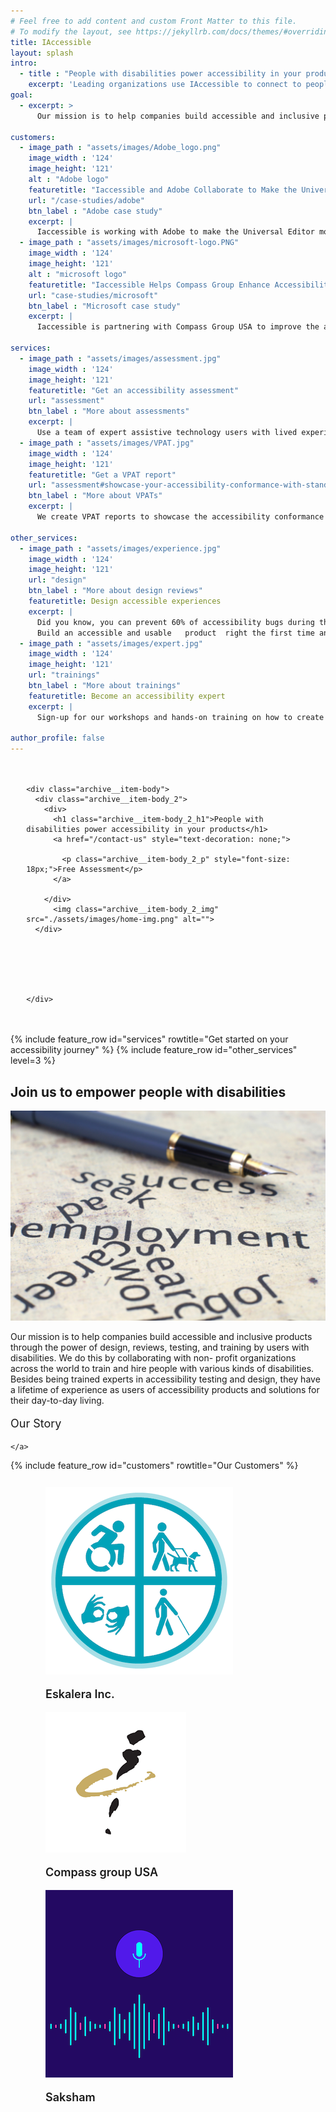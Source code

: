 ```yaml
---
# Feel free to add content and custom Front Matter to this file.
# To modify the layout, see https://jekyllrb.com/docs/themes/#overriding-theme-defaults
title: IAccessible
layout: splash
intro: 
  - title : "People with disabilities power accessibility in your products"
    excerpt: 'Leading organizations use IAccessible to connect to people with disabilities for accessibility testing, training, and design reviews.'
goal:
  - excerpt: >
      Our mission is to help companies build accessible and inclusive products through the power of design, reviews, testing, and training by users with disabilities. We do this by collaborating with non- profit organizations across the world to train and hire people with various kinds of disabilities. Besides being trained experts in accessibility testing and design, they have a lifetime of experience as users of accessibility products and solutions for their day-to-day living.

customers:
  - image_path : "assets/images/Adobe_logo.png"
    image_width : '124'
    image_height: '121'
    alt : "Adobe logo"
    featuretitle: "Iaccessible and Adobe Collaborate to Make the Universal Editor More Inclusive"
    url: "/case-studies/adobe"
    btn_label : "Adobe case study"
    excerpt: |
      Iaccessible is working with Adobe to make the Universal Editor more inclusive for assistive technology users by designing a more accessible and efficient Selection Tool. The goal is to create a product with input from users with disabilities at every stage of development. The project demonstrates the value of designing with people with disabilities in mind.
  - image_path : "assets/images/microsoft-logo.PNG"
    image_width : '124'
    image_height: '121'
    alt : "microsoft logo"
    featuretitle: "Iaccessible Helps Compass Group Enhance Accessibility in Microsoft Cafes"
    url: "case-studies/microsoft"
    btn_label : "Microsoft case study"
    excerpt: |
      Iaccessible is partnering with Compass Group USA to improve the accessibility of their innovations in Microsoft cafes and dining facilities. From vending machines to the Rammon vending car, we are helping Compass Group gather valuable feedback from real users with disabilities to ensure their innovations are ready for deployment and meet the needs of all employees.

services:
  - image_path : "assets/images/assessment.jpg"
    image_width : '124'
    image_height: '121'
    featuretitle: "Get an accessibility assessment"
    url: "assessment"
    btn_label : "More about assessments"
    excerpt: |
      Use a team of expert assistive technology users with lived experience of disabilities to assess your web and mobile applications against WCAG 2.1 & section 508 standards for compliance.
  - image_path : "assets/images/VPAT.jpg"
    image_width : '124'
    image_height: '121'
    featuretitle: "Get a VPAT report"
    url: "assessment#showcase-your-accessibility-conformance-with-standardized-reports"
    btn_label : "More about VPATs"
    excerpt: |
      We create VPAT reports to showcase the accessibility conformance of your application . Our VPAT reports provide results against Section 508, WCAG 2.1, and EN 341 549 European standard. 

other_services:
  - image_path : "assets/images/experience.jpg"
    image_width : '124'
    image_height: '121'
    url: "design"
    btn_label : "More about design reviews"
    featuretitle: Design accessible experiences
    excerpt: |
      Did you know, you can prevent 60% of accessibility bugs during the design of your applications?  
      Build an accessible and usable   product  right the first time and save costly bug fixes later.
  - image_path : "assets/images/expert.jpg"
    image_width : '124'
    image_height: '121'
    url: "trainings"
    btn_label : "More about trainings"
    featuretitle: Become an accessibility expert
    excerpt: |
      Sign-up for our workshops and hands-on training on how to create accessible web and mobile applications. We customize them to your specific needs and meet the learners where they are.

author_profile: false
---
```


    
<div style="padding: 20px 5%;">
  <div class="archive__item">
    

    <div class="archive__item-body">
      <div class="archive__item-body_2">
        <div>
          <h1 class="archive__item-body_2_h1">People with disabilities power accessibility in your products</h1>
          <a href="/contact-us" style="text-decoration: none;">

            <p class="archive__item-body_2_p" style="font-size: 18px;">Free Assessment</p>
          </a>
         
        </div>
          <img class="archive__item-body_2_img" src="./assets/images/home-img.png" alt="">
      </div>
        

    
      

      
    </div>
  </div>
</div>



<div id="main" role="main">
  <!-- <h2 class="archive__item-body_8_h1">Get started on your accessibility journey</h2>
  <article class="splash" itemscope itemtype="https://schema.org/CreativeWork">
    <meta itemprop="headline" content="IAccessible">
    <meta itemprop="description" content="People with disabilities power accessibility in your products">
    
    

    <section class="page__content" itemprop="text">


<div class="feature__wrapper" style="margin-top: 60px;">

  
    <div class="feature__item">
      <div class="archive__item">
        
          <div class="archive__item-teaser">
            <img src="/assets/images/assessment.jpg" alt="" width="124" height="121" />
            
          </div>
        

        <div class="archive__item-body">
          
            <h3 class="archive__item-title">Get an accessibility assessment</h3>
          

          
            <div class="archive__item-excerpt">
              <p>Use a team of expert assistive technology users with lived experience of disabilities to assess your web and mobile applications against WCAG 2.1 &amp; section 508 standards for compliance.</p>

            </div>
          

          
            <p><a href="/assessment" class="archive__item-body_2_p" style="text-decoration: none;color: #fff;">More about assessments</a></p>
          
        </div>
      </div>
    </div>
  
    <div class="feature__item">
      <div class="archive__item">
        
          <div class="archive__item-teaser">
            <img src="/assets/images/VPAT.jpg" alt="" width="124" height="121" />
            
          </div>
        

        <div class="archive__item-body">
          
            <h3 class="archive__item-title">Get a VPAT report</h3>
          

          
            <div class="archive__item-excerpt">
              <p>We create VPAT reports to showcase the accessibility conformance of your application . Our VPAT reports provide results against Section 508, WCAG 2.1, and EN 341 549 European standard.</p>

            </div>
          

          
            <p><a href="/assessment#showcase-your-accessibility-conformance-with-standardized-reports" class="archive__item-body_2_p" style="text-decoration: none;color: #fff;">More about VPATs</a></p>
          
        </div>
      </div>
    </div>
  

</div>

<div class="feature__wrapper">

  
    <div class="feature__item">
      <div class="archive__item">
        
          <div class="archive__item-teaser">
            <img src="/assets/images/experience.jpg" alt="" width="124" height="121" />
            
          </div>
        

        <div class="archive__item-body">
          
            <h3 class="archive__item-title">Design accessible experiences</h3>
          

          
            <div class="archive__item-excerpt">
              <p>Did you know, you can prevent 60% of accessibility bugs during the design of your applications? 
Build an accessible and usable   product  right the first time and save costly bug fixes later.</p>

            </div>
          

          
            <p><a href="/design" class="archive__item-body_2_p" style="text-decoration: none;color: #fff;">More about design reviews</a></p>
          
        </div>
      </div>
    </div>
  
    <div class="feature__item">
      <div class="archive__item">
        
          <div class="archive__item-teaser">
            <img src="/assets/images/expert.jpg" alt="" width="124" height="121" />
            
          </div>
        

        <div class="archive__item-body">
          
            <h3 class="archive__item-title">Become an accessibility expert</h3>
          

          
            <div class="archive__item-excerpt">
              <p>Sign-up for our workshops and hands-on training on how to create accessible web and mobile applications. We customize them to your specific needs and meet the learners where they are.</p>

            </div>
          

          
            <p><a href="/trainings" class="archive__item-body_2_p" style="text-decoration: none;color: #fff;">More about trainings</a></p>
          
        </div>
      </div>
    </div>
  

</div>






<h2 class="archive__item-body_8_h1">Join us to empower people with disabilities</h2>
<div class="archive__item-body_8_div">
  <div> 
    <img  src="./assets/images/story.jpg" alt="" class="archive__item-body_8_div_img">
  </div>
  <div class="mrt">
    <p class="archive__item-body_8_div_p">
      Our mission is to help companies build accessible
  and inclusive products through the power of design,
  reviews, testing, and training by users with disabilities. We do this by collaborating with non- profit organizations across the world to train and hire people with various kinds of disabilities. Besides being trained experts in accessibility testing and
  design, they have a lifetime of experience as users of accessibility products and solutions for their day-to-day living.
    </p>
    <a href="/about-us" style="text-decoration: none;">
      <p class="archive__item-body_9_P" style="font-size: 18px;">Our Story</p>

    </a>
  </div>

</div>












    </section>
  </article>
--> 

{% include feature_row id="services" rowtitle="Get started on your accessibility journey" %}
{% include feature_row id="other_services" level=3 %}




<h2 class="archive__item-body_8_h1">Join us to empower people with disabilities</h2>
<div class="archive__item-body_8_div">
  <div> 
    <img  src="./assets/images/story.jpg" alt="" class="archive__item-body_8_div_img">
  </div>
  <div class="mrt">
    <p class="archive__item-body_8_div_p">
      Our mission is to help companies build accessible
  and inclusive products through the power of design,
  reviews, testing, and training by users with disabilities. We do this by collaborating with non- profit organizations across the world to train and hire people with various kinds of disabilities. Besides being trained experts in accessibility testing and
  design, they have a lifetime of experience as users of accessibility products and solutions for their day-to-day living.
    </p>
    <a href="/about-us" style="text-decoration: none;">
      <p class="archive__item-body_9_P" style="font-size: 18px;">Our Story</p>

    </a>
  </div>

</div>




{% include feature_row id="customers" rowtitle="Our Customers" %}



<!-- <h2 class="archive__item-body_10_h1">Our Customers</h2> -->
<figure class="third " style="padding: 12px 16px;" >

  <div class="archive__item-body_11_div">
    <img src="/assets/images/accessibility.png" alt="Eskalera Inc" />
    <p class="archive__item-body_11_p" style="font-size: 18px;font-weight: 600;">Eskalera Inc.</p>  
    <!-- <p class="archive__item-body_11_p" style="font-size: 18px;">Read more about our design journey with Eskalera.</p>
    <a href="/about-us" title="Eskalera Inc">
    <img src="https://meritocracy.is/blog/wp-content/uploads/2019/01/grey-down-arrow-icon-png-1.png" 
    style="width: 32px;height: 16px;display: flex;margin-left: auto;margin-right: auto;margin-top: -10px;" alt="Saksham" />  
    </a> -->
  </div>

  <div class="archive__item-body_11_div">
    <img src="/assets/images/compass-group-logo.PNG" alt="Compass Group logo" />
    <p class="archive__item-body_11_p" style="font-size: 18px;font-weight: 600;">Compass group USA</p>  
    <!-- <p class="archive__item-body_11_p" style="font-size: 18px;">Read more about our partnership with Racloop.</p>
    <a href="/about-us" title="Racloop technologies">
    <img src="https://meritocracy.is/blog/wp-content/uploads/2019/01/grey-down-arrow-icon-png-1.png" 
    style="width: 32px;height: 16px;display: flex;margin-left: auto;margin-right: auto;margin-top: -10px;" alt="Saksham" />
    </a> -->
 
  </div>
     
  <div class="archive__item-body_11_div">
    <img src="/assets/images/voice_analytics.png" alt="Saksham logo" />
    <p class="archive__item-body_11_p" style="font-size: 18px;font-weight: 600;">Saksham</p>  
    <!-- <p class="archive__item-body_11_p" style="font-size: 18px;">Read more about our accessibility journey with Saksham.</p>
    <a href="/about-us" title="Saksham">
    <img src="https://meritocracy.is/blog/wp-content/uploads/2019/01/grey-down-arrow-icon-png-1.png" 
    style="width: 32px;height: 16px;display: flex;margin-left: auto;margin-right: auto;margin-top: -10px;" alt="Saksham" />
    </a> -->


  </div>
</figure>


</div>